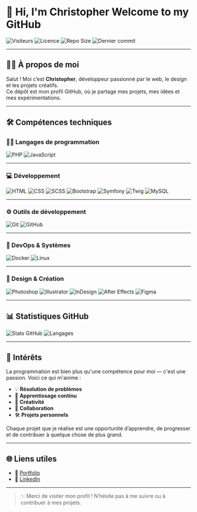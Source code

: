# 👋 Hi, I'm Christopher Welcome to my GitHub 

![Visiteurs](https://komarev.com/ghpvc/?username=Christopher0787&label=Vues+du+profil&color=blue&style=flat)
![Licence](https://img.shields.io/github/license/Christopher0787/Christopher0787)
![Repo Size](https://img.shields.io/github/repo-size/Christopher0787/Christopher0787)
![Dernier commit](https://img.shields.io/github/last-commit/Christopher0787/Christopher0787)

---

## 🧑‍💻 À propos de moi

Salut ! Moi c’est **Christopher**, développeur passionné par le web, le design et les projets créatifs.  
Ce dépôt est mon profil GitHub, où je partage mes projets, mes idées et mes expérimentations.

---
## 🛠️ Compétences techniques

### 🧑‍💻 Langages de programmation

![PHP](https://img.shields.io/badge/-PHP-777BB4?logo=php&logoColor=white&style=for-the-badge)
![JavaScript](https://img.shields.io/badge/-JavaScript-F7DF1E?logo=javascript&logoColor=black&style=for-the-badge)

---

### 💻 Développement

![HTML](https://img.shields.io/badge/-HTML5-E34F26?logo=html5&logoColor=white&style=for-the-badge)
![CSS](https://img.shields.io/badge/-CSS3-1572B6?logo=css3&logoColor=white&style=for-the-badge)
![SCSS](https://img.shields.io/badge/-SCSS-CD6799?logo=sass&logoColor=white&style=for-the-badge)
![Bootstrap](https://img.shields.io/badge/-Bootstrap-7952B3?logo=bootstrap&logoColor=white&style=for-the-badge)
![Symfony](https://img.shields.io/badge/-Symfony-000000?logo=symfony&logoColor=white&style=for-the-badge)
![Twig](https://img.shields.io/badge/-Twig-0C7C3F?logo=twig&logoColor=white&style=for-the-badge)
![MySQL](https://img.shields.io/badge/-MySQL-4479A1?logo=mysql&logoColor=white&style=for-the-badge)

---

### ⚙️ Outils de développement

![Git](https://img.shields.io/badge/-Git-F05032?logo=git&logoColor=white&style=for-the-badge)
![GitHub](https://img.shields.io/badge/-GitHub-181717?logo=github&logoColor=white&style=for-the-badge)

---

### 🐳 DevOps & Systèmes

![Docker](https://img.shields.io/badge/-Docker-2496ED?logo=docker&logoColor=white&style=for-the-badge)
![Linux](https://img.shields.io/badge/-Linux-FCC624?logo=linux&logoColor=black&style=for-the-badge)

---

### 🎨 Design & Création

![Photoshop](https://img.shields.io/badge/-Photoshop-31A8FF?logo=adobe-photoshop&logoColor=white&style=for-the-badge)
![Illustrator](https://img.shields.io/badge/-Illustrator-FF9A00?logo=adobe-illustrator&logoColor=white&style=for-the-badge)
![InDesign](https://img.shields.io/badge/-InDesign-FF3366?logo=adobe-indesign&logoColor=white&style=for-the-badge)
![After Effects](https://img.shields.io/badge/-After%20Effects-9999FF?logo=adobe-after-effects&logoColor=white&style=for-the-badge)
![Figma](https://img.shields.io/badge/-Figma-F24E1E?logo=figma&logoColor=white&style=for-the-badge)


---

## 📊 Statistiques GitHub

![Stats GitHub](https://github-readme-stats.vercel.app/api?username=Christopher0787&show_icons=true&theme=radical)
![Langages](https://github-readme-stats.vercel.app/api/top-langs/?username=Christopher0787&layout=compact&theme=radical)

---

## 🎯 Intérêts

La programmation est bien plus qu'une compétence pour moi — c'est une passion. Voici ce qui m'anime :

- 💡 **Résolution de problèmes** 
- 🧠 **Apprentissage continu** 
- 🎨 **Créativité** 
- 🤝 **Collaboration** 
- 🛠️ **Projets personnels** 

Chaque projet que je réalise est une opportunité d’apprendre, de progresser et de contribuer à quelque chose de plus grand.

---

## 🌐 Liens utiles

- 🔗 [Portfolio](https://tonsiteperso.com) 
- 💼 [LinkedIn](https://www.linkedin.com/in/christopher-martin-03974b295/)

---

> ✨ Merci de visiter mon profil ! N’hésite pas à me suivre ou à contribuer à mes projets.












